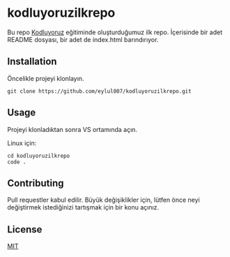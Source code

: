 # kodluyoruzilkrepo
Bu repo [Kodluyoruz](https://kodluyoruz.org/tr/kodluyoruz/) eğitiminde oluşturduğumuz ilk repo. İçerisinde bir adet README dosyası, bir adet de index.html barındırıyor.

## Installation

Öncelikle projeyi klonlayın.

```
git clone https://github.com/eylul007/kodluyoruzilkrepo.git
```

## Usage
Projeyi klonladıktan sonra VS ortamında açın.

Linux için:

```
cd kodluyoruzilkrepo
code .
```
## Contributing
Pull requestler kabul edilir. Büyük değişiklikler için, lütfen önce neyi değiştirmek istediğinizi tartışmak için bir konu açınız.

## License
[MIT](https://choosealicense.com/licenses/mit/)
